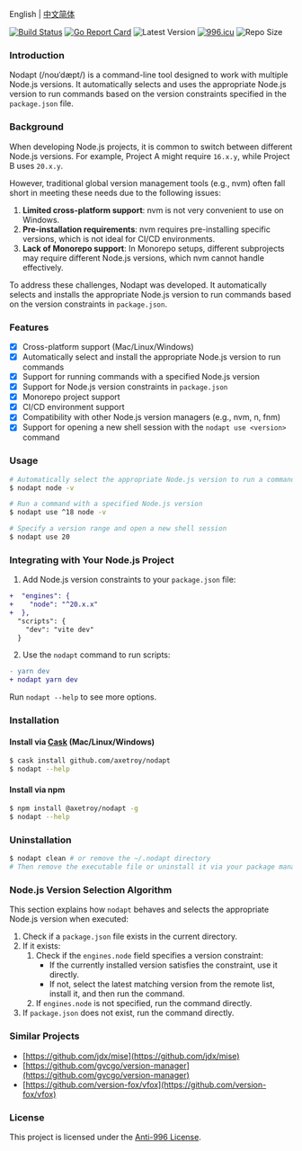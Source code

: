 English | [中文简体](README_zh-CN.md)

[![Build Status](https://github.com/axetroy/nodapt/workflows/ci/badge.svg)](https://github.com/axetroy/nodapt/actions)
[![Go Report Card](https://goreportcard.com/badge/github.com/axetroy/nodapt)](https://goreportcard.com/report/github.com/axetroy/nodapt)
![Latest Version](https://img.shields.io/github/v/release/axetroy/nodapt.svg)
[![996.icu](https://img.shields.io/badge/link-996.icu-red.svg)](https://996.icu)
![Repo Size](https://img.shields.io/github/repo-size/axetroy/nodapt.svg)

### Introduction

Nodapt (/noʊˈdæpt/) is a command-line tool designed to work with multiple Node.js versions. It automatically selects and uses the appropriate Node.js version to run commands based on the version constraints specified in the `package.json` file.

### Background

When developing Node.js projects, it is common to switch between different Node.js versions. For example, Project A might require `16.x.y`, while Project B uses `20.x.y`.

However, traditional global version management tools (e.g., nvm) often fall short in meeting these needs due to the following issues:

1. **Limited cross-platform support**: nvm is not very convenient to use on Windows.
2. **Pre-installation requirements**: nvm requires pre-installing specific versions, which is not ideal for CI/CD environments.
3. **Lack of Monorepo support**: In Monorepo setups, different subprojects may require different Node.js versions, which nvm cannot handle effectively.

To address these challenges, Nodapt was developed. It automatically selects and installs the appropriate Node.js version to run commands based on the version constraints in `package.json`.

### Features

- [x] Cross-platform support (Mac/Linux/Windows)
- [x] Automatically select and install the appropriate Node.js version to run commands
- [x] Support for running commands with a specified Node.js version
- [x] Support for Node.js version constraints in `package.json`
- [x] Monorepo project support
- [x] CI/CD environment support
- [x] Compatibility with other Node.js version managers (e.g., nvm, n, fnm)
- [x] Support for opening a new shell session with the `nodapt use <version>` command

### Usage

```bash
# Automatically select the appropriate Node.js version to run a command
$ nodapt node -v

# Run a command with a specified Node.js version
$ nodapt use ^18 node -v

# Specify a version range and open a new shell session
$ nodapt use 20
```

### Integrating with Your Node.js Project

1. Add Node.js version constraints to your `package.json` file:

```diff
+  "engines": {
+    "node": "^20.x.x"
+  },
  "scripts": {
    "dev": "vite dev"
  }
```

2. Use the `nodapt` command to run scripts:

```diff
- yarn dev
+ nodapt yarn dev
```

Run `nodapt --help` to see more options.

### Installation

#### Install via [Cask](https://github.com/cask-pkg/cask.rs) (Mac/Linux/Windows)

```bash
$ cask install github.com/axetroy/nodapt
$ nodapt --help
```

#### Install via npm

```bash
$ npm install @axetroy/nodapt -g
$ nodapt --help
```

### Uninstallation

```bash
$ nodapt clean # or remove the ~/.nodapt directory
# Then remove the executable file or uninstall it via your package manager
```

### Node.js Version Selection Algorithm

This section explains how `nodapt` behaves and selects the appropriate Node.js version when executed:

1. Check if a `package.json` file exists in the current directory.
2. If it exists:
   1. Check if the `engines.node` field specifies a version constraint:
      - If the currently installed version satisfies the constraint, use it directly.
      - If not, select the latest matching version from the remote list, install it, and then run the command.
   2. If `engines.node` is not specified, run the command directly.
3. If `package.json` does not exist, run the command directly.

### Similar Projects

- [https://github.com/jdx/mise](https://github.com/jdx/mise)
- [https://github.com/gvcgo/version-manager](https://github.com/gvcgo/version-manager)
- [https://github.com/version-fox/vfox](https://github.com/version-fox/vfox)

### License

This project is licensed under the [Anti-996 License](LICENSE).
